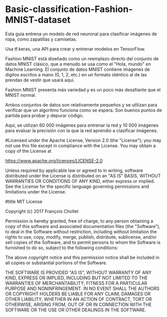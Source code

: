 # Basic-classification-Fashion-MNIST-dataset

Esta guía entrena un modelo de red neuronal para clasificar imágenes de ropa, como zapatillas y camisetas. 

Usa tf.keras, una API para crear y entrenar modelos en TensorFlow.

Fashion MNIST está diseñado como un reemplazo directo del conjunto de datos MNIST clásico, que a menudo se usa como el "Hola, mundo" en Machine Learning.
El conjunto de datos MNIST contiene imágenes de dígitos escritos a mano (0, 1, 2, etc.) en un formato idéntico al de las prendas de vestir que usará aquí.

Fashion MNIST presenta más variedad y es un poco más desafiante que el MNIST normal. 

Ambos conjuntos de datos son relativamente pequeños y se utilizan para verificar que un algoritmo funciona como se espera. 
Son buenos puntos de partida para probar y depurar código.

Aquí, se utilizan 60 000 imágenes para entrenar la red y 10 000 imágenes para evaluar la precisión con la que la red aprendió a clasificar imágenes. 

#Licensed under the Apache License, Version 2.0 (the "License");
you may not use this file except in compliance with the License.
You may obtain a copy of the License at

https://www.apache.org/licenses/LICENSE-2.0

Unless required by applicable law or agreed to in writing, software
distributed under the License is distributed on an "AS IS" BASIS,
WITHOUT WARRANTIES OR CONDITIONS OF ANY KIND, either express or implied.
See the License for the specific language governing permissions and
limitations under the License.

#title MIT License

Copyright (c) 2017 François Chollet

Permission is hereby granted, free of charge, to any person obtaining a
copy of this software and associated documentation files (the "Software"),
to deal in the Software without restriction, including without limitation
the rights to use, copy, modify, merge, publish, distribute, sublicense,
and/or sell copies of the Software, and to permit persons to whom the
Software is furnished to do so, subject to the following conditions:

The above copyright notice and this permission notice shall be included in
all copies or substantial portions of the Software.

THE SOFTWARE IS PROVIDED "AS IS", WITHOUT WARRANTY OF ANY KIND, EXPRESS OR
IMPLIED, INCLUDING BUT NOT LIMITED TO THE WARRANTIES OF MERCHANTABILITY,
FITNESS FOR A PARTICULAR PURPOSE AND NONINFRINGEMENT. IN NO EVENT SHALL
THE AUTHORS OR COPYRIGHT HOLDERS BE LIABLE FOR ANY CLAIM, DAMAGES OR OTHER
LIABILITY, WHETHER IN AN ACTION OF CONTRACT, TORT OR OTHERWISE, ARISING
FROM, OUT OF OR IN CONNECTION WITH THE SOFTWARE OR THE USE OR OTHER
DEALINGS IN THE SOFTWARE.
